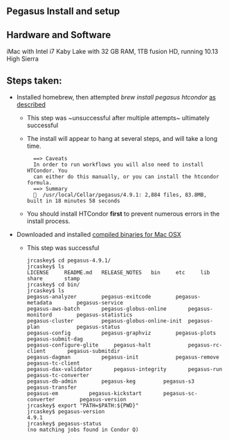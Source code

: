 ## Pegasus Install and setup


## Hardware and Software
iMac with Intel i7 Kaby Lake with 32 GB RAM, 1TB fusion HD, running 10.13 High Sierra

## Steps taken:
* Installed homebrew, then attempted *brew install pegasus htcondor* [as described]()
  * This step was ~unsuccessful after multiple attempts~ ultimately successful
  * The install will appear to hang at several steps, and will take a long time.
  
          ==> Caveats
          In order to run workflows you will also need to install HTCondor. You
          can either do this manually, or you can install the htcondor formula.
          ==> Summary
          🍺  /usr/local/Cellar/pegasus/4.9.1: 2,884 files, 83.8MB, built in 18 minutes 58 seconds
  
  * You should install HTCondor **first** to prevent numerous errors in the install process.
* Downloaded and installed [compiled binaries for Mac OSX]()
  * This step was successful
  
        jrcaskey$ cd pegasus-4.9.1/
        jrcaskey$ ls
        LICENSE		README.md	RELEASE_NOTES	bin		etc		lib		share		stamp
        jrcaskey$ cd bin/
        jrcaskey$ ls
        pegasus-analyzer		pegasus-exitcode		pegasus-metadata		pegasus-service
        pegasus-aws-batch		pegasus-globus-online		pegasus-monitord		pegasus-statistics
        pegasus-cluster			pegasus-globus-online-init	pegasus-plan			pegasus-status
        pegasus-config			pegasus-graphviz		pegasus-plots			pegasus-submit-dag
        pegasus-configure-glite		pegasus-halt			pegasus-rc-client		pegasus-submitdir
        pegasus-dagman			pegasus-init			pegasus-remove			pegasus-tc-client
        pegasus-dax-validator		pegasus-integrity		pegasus-run			pegasus-tc-converter
        pegasus-db-admin		pegasus-keg			pegasus-s3			pegasus-transfer
        pegasus-em			pegasus-kickstart		pegasus-sc-converter		pegasus-version
        jrcaskey$ export "PATH=$PATH:${PWD}"
        jrcaskey$ pegasus-version 
        4.9.1
        jrcaskey$ pegasus-status 
        (no matching jobs found in Condor Q)
